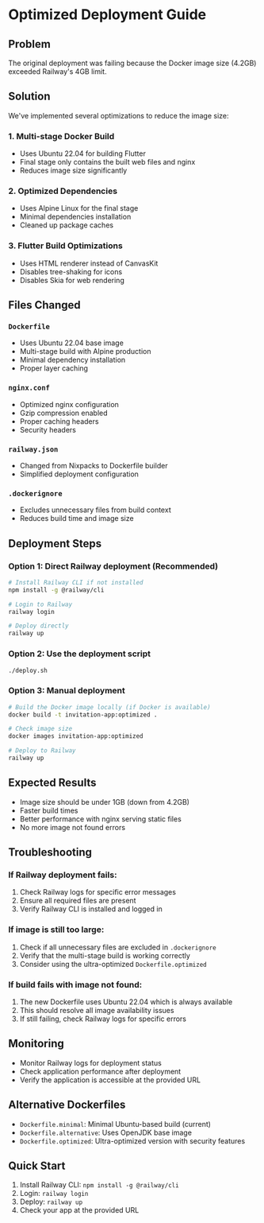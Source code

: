 # Optimized Deployment Guide

## Problem
The original deployment was failing because the Docker image size (4.2GB) exceeded Railway's 4GB limit.

## Solution
We've implemented several optimizations to reduce the image size:

### 1. Multi-stage Docker Build
- Uses Ubuntu 22.04 for building Flutter
- Final stage only contains the built web files and nginx
- Reduces image size significantly

### 2. Optimized Dependencies
- Uses Alpine Linux for the final stage
- Minimal dependencies installation
- Cleaned up package caches

### 3. Flutter Build Optimizations
- Uses HTML renderer instead of CanvasKit
- Disables tree-shaking for icons
- Disables Skia for web rendering

## Files Changed

### `Dockerfile`
- Uses Ubuntu 22.04 base image
- Multi-stage build with Alpine production
- Minimal dependency installation
- Proper layer caching

### `nginx.conf`
- Optimized nginx configuration
- Gzip compression enabled
- Proper caching headers
- Security headers

### `railway.json`
- Changed from Nixpacks to Dockerfile builder
- Simplified deployment configuration

### `.dockerignore`
- Excludes unnecessary files from build context
- Reduces build time and image size

## Deployment Steps

### Option 1: Direct Railway deployment (Recommended)
```bash
# Install Railway CLI if not installed
npm install -g @railway/cli

# Login to Railway
railway login

# Deploy directly
railway up
```

### Option 2: Use the deployment script
```bash
./deploy.sh
```

### Option 3: Manual deployment
```bash
# Build the Docker image locally (if Docker is available)
docker build -t invitation-app:optimized .

# Check image size
docker images invitation-app:optimized

# Deploy to Railway
railway up
```

## Expected Results
- Image size should be under 1GB (down from 4.2GB)
- Faster build times
- Better performance with nginx serving static files
- No more image not found errors

## Troubleshooting

### If Railway deployment fails:
1. Check Railway logs for specific error messages
2. Ensure all required files are present
3. Verify Railway CLI is installed and logged in

### If image is still too large:
1. Check if all unnecessary files are excluded in `.dockerignore`
2. Verify that the multi-stage build is working correctly
3. Consider using the ultra-optimized `Dockerfile.optimized`

### If build fails with image not found:
1. The new Dockerfile uses Ubuntu 22.04 which is always available
2. This should resolve all image availability issues
3. If still failing, check Railway logs for specific errors

## Monitoring
- Monitor Railway logs for deployment status
- Check application performance after deployment
- Verify the application is accessible at the provided URL

## Alternative Dockerfiles
- `Dockerfile.minimal`: Minimal Ubuntu-based build (current)
- `Dockerfile.alternative`: Uses OpenJDK base image
- `Dockerfile.optimized`: Ultra-optimized version with security features

## Quick Start
1. Install Railway CLI: `npm install -g @railway/cli`
2. Login: `railway login`
3. Deploy: `railway up`
4. Check your app at the provided URL 